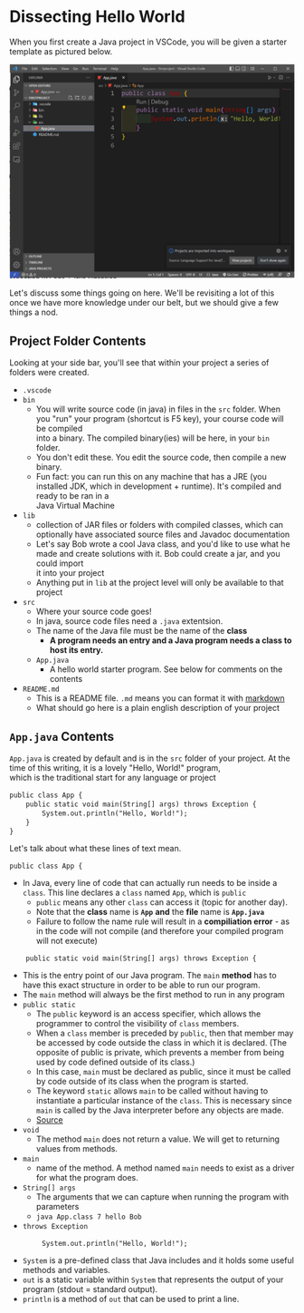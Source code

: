 # Dissecting Hello World

When you first create a Java project in VSCode, you will be given a starter template as pictured below.

![First Project](firstproject.PNG)

Let's discuss some things going on here.  We'll be revisiting a lot of this once we have more knowledge under our belt, but we should give a few things a nod.

## Project Folder Contents

Looking at your side bar, you'll see that within your project a series of folders were created.

- `.vscode`
- `bin`
  - You will write source code (in java) in files in the `src` folder.  When you "run" your program (shortcut is F5 key), your course code will be compiled  
  into a binary.  The compiled binary(ies) will be here, in your `bin` folder.
  - You don't edit these.  You edit the source code, then compile a new binary.
  - Fun fact: you can run this on any machine that has a JRE (you installed JDK, which in development + runtime).  It's compiled and ready to be ran in a  
  Java Virtual Machine 
- `lib`
  - collection of JAR files or folders with compiled classes, which can optionally have associated source files and Javadoc documentation
  - Let's say Bob wrote a cool Java class, and you'd like to use what he made and create solutions with it.  Bob could create a jar, and you could import  
  it into your project
  - Anything put in `lib` at the project level will only be available to that project
- `src`
  - Where your source code goes!
  - In java, source code files need a `.java` extentsion.
  - The name of the Java file must be the name of the **class**
    - **A program needs an entry and a Java program needs a class to host its entry.**
  - `App.java`
    - A hello world starter program.  See below for comments on the contents
- `README.md`
  - This is a README file.  `.md` means you can format it with [markdown](https://www.markdownguide.org/basic-syntax/)
  - What should go here is a plain english description of your project

## `App.java` Contents

`App.java` is created by default and is in the `src` folder of your project.  At the time of this writing, it is a lovely "Hello, World!" program,  
which is the traditional start for any language or project

```
public class App {
    public static void main(String[] args) throws Exception {
        System.out.println("Hello, World!");
    }
}
```

Let's talk about what these lines of text mean.

```
public class App {
```
- In Java, every line of code that can actually run needs to be inside a `class`. This line declares a `class` named `App`, which is `public` 
  - `public` means any other `class` can access it (topic for another day).
  - Note that the **class** name is **`App`** **and** the **file** name is **`App.java`**
  - Failure to follow the name rule will result in a **compiliation error** - as in the code will not compile (and therefore your compiled program will not execute)

```
    public static void main(String[] args) throws Exception {
```
- This is the entry point of our Java program. The `main` **method** has to have this exact structure in order to be able to run our program.
- The `main` method will always be the first method to run in any program
- `public static`
  - The `public` keyword is an access specifier, which allows the programmer to control the visibility of `class` members. 
  - When a `class` member is preceded by `public`, then that member may be accessed by code outside the class in which it is declared. (The opposite of public is private, which prevents a member from being used by code defined outside of its class.)
  - In this case, `main` must be declared as public, since it must be called by code outside of its class when the program is started.
  - The keyword `static` allows `main` to be called without having to instantiate a particular instance of the `class`. This is necessary since `main` is called by the Java interpreter before any objects are made. 
  - [Source](https://stackoverflow.com/questions/2390063/what-does-public-static-void-mean-in-java)
- `void`
  - The method `main` does not return a value.  We will get to returning values from methods.
- `main`
  - name of the method.  A method named `main` needs to exist as a driver for what the program does.
- `String[] args`
  - The arguments that we can capture when running the program with parameters
  - `java App.class 7 hello Bob`
- `throws Exception`

```
        System.out.println("Hello, World!");
```
- `System` is a pre-defined class that Java includes and it holds some useful methods and variables.
- `out` is a static variable within `System` that represents the output of your program (stdout = standard output).
- `println` is a method of `out` that can be used to print a line.

